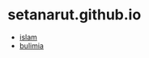 # setanarut.github.io

- [islam](https://setanarut.github.io/islambu/)
- [bulimia](https://setanarut.github.io/bulimia/)
